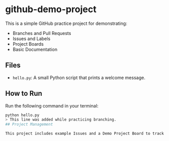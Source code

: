 # github-demo-project

This is a simple GitHub practice project for demonstrating:

- Branches and Pull Requests
- Issues and Labels
- Project Boards
- Basic Documentation

## Files

- `hello.py`: A small Python script that prints a welcome message.

## How to Run

Run the following command in your terminal:

```bash
python hello.py
> This line was added while practicing branching.
## Project Management

This project includes example Issues and a Demo Project Board to track progress.


